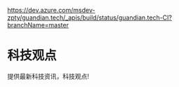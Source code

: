 https://dev.azure.com/msdev-zpty/guandian.tech/_apis/build/status/guandian.tech-CI?branchName=master

# 科技观点
提供最新科技资讯，科技观点!